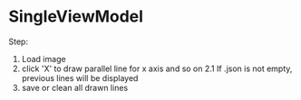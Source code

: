 # SingleViewModel

Step:
1. Load image
2. click 'X' to draw parallel line for x axis and so on
2.1 If .json is not empty, previous lines will be displayed
3. save or clean all drawn lines

